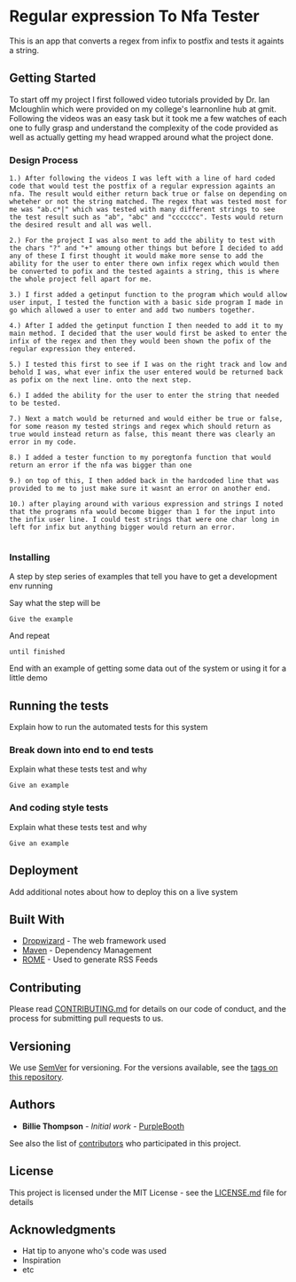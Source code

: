 # Regular expression To Nfa Tester

This is an app that converts a regex from infix to postfix and tests it againts a string. 

## Getting Started

To start off my project I first followed video tutorials provided by Dr. Ian Mcloughlin which were provided on my college's learnonline hub at gmit. Following the videos was an easy task but it took me a few watches of each one to fully grasp and understand the complexity of the code provided as well as actually getting my head wrapped around what the project done. 

### Design Process
```
1.) After following the videos I was left with a line of hard coded code that would test the postfix of a regular expression againts an nfa. The result would either return back true or false on depending on wheteher or not the string matched. The regex that was tested most for me was "ab.c*|" which was tested with many different strings to see the test result such as "ab", "abc" and "ccccccc". Tests would return the desired result and all was well. 

2.) For the project I was also ment to add the ability to test with the chars "?" and "+" amoung other things but before I decided to add any of these I first thought it would make more sense to add the ability for the user to enter there own infix regex which would then be converted to pofix and the tested againts a string, this is where the whole project fell apart for me. 

3.) I first added a getinput function to the program which would allow user input, I tested the function with a basic side program I made in go which allowed a user to enter and add two numbers together. 

4.) After I added the getinput function I then needed to add it to my main method. I decided that the user would first be asked to enter the infix of the regex and then they would been shown the pofix of the regular expression they entered. 

5.) I tested this first to see if I was on the right track and low and behold I was, what ever infix the user entered would be returned back as pofix on the next line. onto the next step.

6.) I added the ability for the user to enter the string that needed to be tested.

7.) Next a match would be returned and would either be true or false, for some reason my tested strings and regex which should return as true would instead return as false, this meant there was clearly an error in my code.

8.) I added a tester function to my poregtonfa function that would return an error if the nfa was bigger than one

9.) on top of this, I then added back in the hardcoded line that was provided to me to just make sure it wasnt an error on another end. 

10.) after playing around with various expression and strings I noted that the programs nfa would become bigger than 1 for the input into the infix user line. I could test strings that were one char long in left for infix but anything bigger would return an error. 


```

### Installing

A step by step series of examples that tell you have to get a development env running

Say what the step will be

```
Give the example
```

And repeat

```
until finished
```

End with an example of getting some data out of the system or using it for a little demo

## Running the tests

Explain how to run the automated tests for this system

### Break down into end to end tests

Explain what these tests test and why

```
Give an example
```

### And coding style tests

Explain what these tests test and why

```
Give an example
```

## Deployment

Add additional notes about how to deploy this on a live system

## Built With

* [Dropwizard](http://www.dropwizard.io/1.0.2/docs/) - The web framework used
* [Maven](https://maven.apache.org/) - Dependency Management
* [ROME](https://rometools.github.io/rome/) - Used to generate RSS Feeds

## Contributing

Please read [CONTRIBUTING.md](https://gist.github.com/PurpleBooth/b24679402957c63ec426) for details on our code of conduct, and the process for submitting pull requests to us.

## Versioning

We use [SemVer](http://semver.org/) for versioning. For the versions available, see the [tags on this repository](https://github.com/your/project/tags). 

## Authors

* **Billie Thompson** - *Initial work* - [PurpleBooth](https://github.com/PurpleBooth)

See also the list of [contributors](https://github.com/your/project/contributors) who participated in this project.

## License

This project is licensed under the MIT License - see the [LICENSE.md](LICENSE.md) file for details

## Acknowledgments

* Hat tip to anyone who's code was used
* Inspiration
* etc

